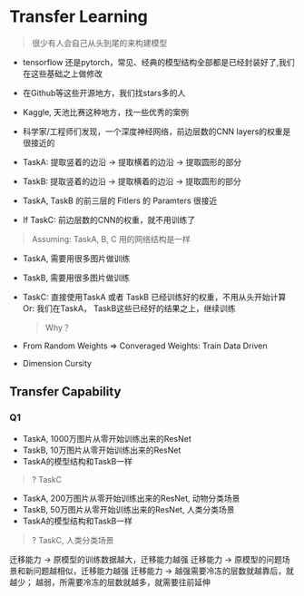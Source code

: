 # Transfer Learning

> 很少有人会自己从头到尾的来构建模型

+ tensorflow 还是pytorch，常见、经典的模型结构全部都是已经封装好了,我们在这些基础之上做修改
+ 在Github等这些开源地方，我们找stars多的人
+ Kaggle, 天池比赛这种地方，找一些优秀的案例


+ 科学家/工程师们发现，一个深度神经网络，前边层数的CNN layers的权重是很接近的
+ TaskA: 提取竖着的边沿 -> 提取横着的边沿 -> 提取圆形的部分
+ TaskB: 提取竖着的边沿 -> 提取横着的边沿 -> 提取圆形的部分
+ TaskA, TaskB 的前三层的 Fitlers 的 Paramters 很接近
+ If TaskC: 前边层数的CNN的权重，就不用训练了

> Assuming: TaskA, B, C 用的网络结构是一样
+ TaskA, 需要用很多图片做训练
+ TaskB, 需要用很多图片做训练
+ TaskC: 
    直接使用TaskA 或者 TaskB 已经训练好的权重，不用从头开始计算
    Or: 我们在TaskA， TaskB这些已经好的结果之上，继续训练
    > Why？ 

+ From Random Weights => Converaged Weights: Train Data Driven
+ Dimension Cursity

## Transfer Capability

### Q1
+ TaskA, 1000万图片从零开始训练出来的ResNet
+ TaskB, 10万图片从零开始训练出来的ResNet
+ TaskA的模型结构和TaskB一样
> ? TaskC

+ TaskA, 200万图片从零开始训练出来的ResNet, 动物分类场景
+ TaskB, 50万图片从零开始训练出来的ResNet, 人类分类场景
+ TaskA的模型结构和TaskB一样
> ? TaskC, 人类分类场景

迁移能力 -> 原模型的训练数据越大，迁移能力越强
迁移能力 -> 原模型的问题场景和新问题越相似，迁移能力越强
迁移能力 -> 越强需要冷冻的层数就越靠后，就越少； 越弱，所需要冷冻的层数就越多，就需要往前延伸










